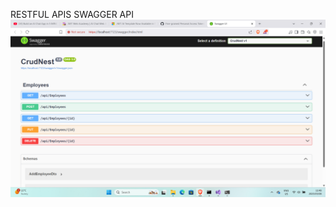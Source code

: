 RESTFUL APIS SWAGGER API
![image alt](https://github.com/MbongiseniNtimane/CrudNest/blob/30bdc47aa380b55ce473fe2b4c74fbdf3154f7de/Screenshot%20(3).png)
